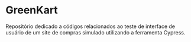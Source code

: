 # GreenKart
Repositório dedicado a códigos relacionados ao teste de interface de usuário de um site de compras simulado utilizando a ferramenta Cypress.
